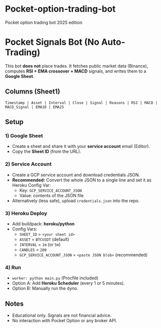 # Pocket-option-trading-bot
Pocket option  trading  bot 2025 edition 
# Pocket Signals Bot (No Auto-Trading)

This bot **does not** place trades. It fetches public market data (Binance), computes **RSI + EMA crossover + MACD** signals, and writes them to a **Google Sheet**.

## Columns (Sheet1)
`Timestamp | Asset | Interval | Close | Signal | Reasons | RSI | MACD | MACD_Signal | EMA10 | EMA25`

## Setup

### 1) Google Sheet
- Create a sheet and share it with your **service account** email (Editor).
- Copy the **Sheet ID** (from the URL).

### 2) Service Account
- Create a GCP service account and download credentials JSON.
- **Recommended:** Convert the whole JSON to a single line and set it as Heroku Config Var:
  - Key: `GCP_SERVICE_ACCOUNT_JSON`
  - Value: contents of the JSON file
- Alternatively (less safe), upload `credentials.json` into the repo.

### 3) Heroku Deploy
- Add buildpack: **heroku/python**
- Config Vars:
  - `SHEET_ID` = `<your sheet id>`
  - `ASSET` = `BTCUSDT` (default)
  - `INTERVAL` = `1m` (or `5m`)
  - `CANDLES` = `200`
  - `GCP_SERVICE_ACCOUNT_JSON` = `<paste JSON blob>` (recommended)

### 4) Run
- `worker: python main.py` (Procfile included)
- Option A: Add **Heroku Scheduler** (every 1 or 5 minutes).
- Option B: Manually run the dyno.

## Notes
- Educational only. Signals are not financial advice.
- No interaction with Pocket Option or any broker API.
